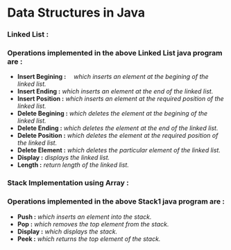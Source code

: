 # Data Structures in Java
### Linked List :
### Operations implemented in the above Linked List java program are :
- <b>Insert Begining  :&emsp;</b> <i>which inserts an element at the begining of the linked list.</i>
- <b>Insert Ending    :</b> <i>which inserts an element at the end of the linked list.</i>
- <b>Insert Position  :</b> <i>which inserts an element at the required position of the linked list.</i>
- <b>Delete Begining  :</b> <i>which deletes the element at the begining of the linked list.</i>
- <b>Delete Ending    :</b> <i>which deletes the element at the end of the linked list.</i>
- <b>Delete Position  :</b> <i>which deletes the element at the required position of the linked list.</i>
- <b>Delete Element   :</b> <i>which deletes the particular element of the linked list.</i>
- <b>Display          :</b> <i>displays the linked list.</i>
- <b>Length           :</b> <i>return length of the linked list.</i>

### Stack Implementation using Array :
### Operations implemented in the above Stack1 java program are :
- <b>Push :</b> <i>which inserts an element into the stack.</i>
- <b>Pop :</b> <i>which removes the top element from the stack.</i>
- <b>Display :</b> <i>which displays the stack.</i>
- <b>Peek :</b> <i>which returns the top element of the stack.</i>


